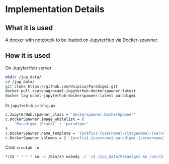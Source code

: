 # Implementation Details

## What it is used

A [docker with notebook](https://github.com/Unipisa/ocaml-jupyterhub-dockerspawner) to be loaded on [JupyterHub](https://github.com/jupyterhub/jupyterhub) via [Docker-spawner](https://github.com/jupyterhub/dockerspawner).

## How it is used

On JupyterHub server

```bash
mkdir /jup_data/
cd /jup_data/
git clone https://github.com/Unipisa/Paradigmi.git
docker pull scatenag/ocaml-jupyterhub-dockerspawner:latest
docker tag ocaml-jupyterhub-dockerspawner:latest paradigmi
```

In `jupyterhub_config.py`

```bash
c.JupyterHub.spawner_class = 'dockerspawner.DockerSpawner'
c.DockerSpawner.image_whitelist = {
    'Paradigmi (Ocaml)' : 'paradigmi'
}
c.DockerSpawner.name_template = '{prefix}-{username}-{imagename}-{servername}'
c.DockerSpawner.volumes = { '{prefix}-{username}-paradigmi-{servername}':'/home/jovyan', '/jup_data/Paradigmi': {"bind": '/home/jovyan/Paradigmi', "mode": "ro"} }
```

Cron `crontab -e`

```bash
*/15 * * * * su -s /bin/sh nobody -c 'cd /jup_data/Paradigmi && /usr/bin/git stash && /usr/bin/git pull'
```
